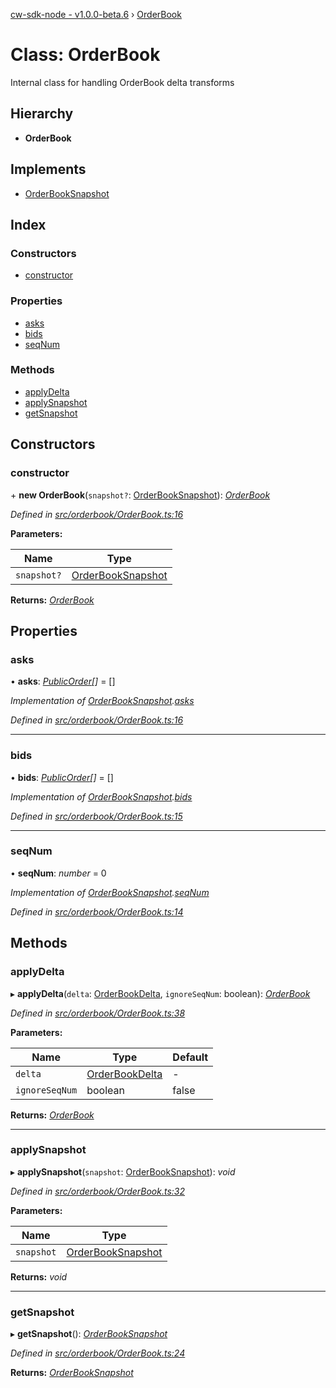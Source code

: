 [cw-sdk-node - v1.0.0-beta.6](../README.md) › [OrderBook](orderbook.md)

# Class: OrderBook

Internal class for handling OrderBook delta transforms

## Hierarchy

* **OrderBook**

## Implements

* [OrderBookSnapshot](../interfaces/orderbooksnapshot.md)

## Index

### Constructors

* [constructor](orderbook.md#constructor)

### Properties

* [asks](orderbook.md#asks)
* [bids](orderbook.md#bids)
* [seqNum](orderbook.md#seqnum)

### Methods

* [applyDelta](orderbook.md#applydelta)
* [applySnapshot](orderbook.md#applysnapshot)
* [getSnapshot](orderbook.md#getsnapshot)

## Constructors

###  constructor

\+ **new OrderBook**(`snapshot?`: [OrderBookSnapshot](../interfaces/orderbooksnapshot.md)): *[OrderBook](orderbook.md)*

*Defined in [src/orderbook/OrderBook.ts:16](https://github.com/cryptowatch/cw-sdk-node/blob/bf249b1/src/orderbook/OrderBook.ts#L16)*

**Parameters:**

Name | Type |
------ | ------ |
`snapshot?` | [OrderBookSnapshot](../interfaces/orderbooksnapshot.md) |

**Returns:** *[OrderBook](orderbook.md)*

## Properties

###  asks

• **asks**: *[PublicOrder](../interfaces/publicorder.md)[]* =  []

*Implementation of [OrderBookSnapshot](../interfaces/orderbooksnapshot.md).[asks](../interfaces/orderbooksnapshot.md#asks)*

*Defined in [src/orderbook/OrderBook.ts:16](https://github.com/cryptowatch/cw-sdk-node/blob/bf249b1/src/orderbook/OrderBook.ts#L16)*

___

###  bids

• **bids**: *[PublicOrder](../interfaces/publicorder.md)[]* =  []

*Implementation of [OrderBookSnapshot](../interfaces/orderbooksnapshot.md).[bids](../interfaces/orderbooksnapshot.md#bids)*

*Defined in [src/orderbook/OrderBook.ts:15](https://github.com/cryptowatch/cw-sdk-node/blob/bf249b1/src/orderbook/OrderBook.ts#L15)*

___

###  seqNum

• **seqNum**: *number* = 0

*Implementation of [OrderBookSnapshot](../interfaces/orderbooksnapshot.md).[seqNum](../interfaces/orderbooksnapshot.md#seqnum)*

*Defined in [src/orderbook/OrderBook.ts:14](https://github.com/cryptowatch/cw-sdk-node/blob/bf249b1/src/orderbook/OrderBook.ts#L14)*

## Methods

###  applyDelta

▸ **applyDelta**(`delta`: [OrderBookDelta](../interfaces/orderbookdelta.md), `ignoreSeqNum`: boolean): *[OrderBook](orderbook.md)*

*Defined in [src/orderbook/OrderBook.ts:38](https://github.com/cryptowatch/cw-sdk-node/blob/bf249b1/src/orderbook/OrderBook.ts#L38)*

**Parameters:**

Name | Type | Default |
------ | ------ | ------ |
`delta` | [OrderBookDelta](../interfaces/orderbookdelta.md) | - |
`ignoreSeqNum` | boolean | false |

**Returns:** *[OrderBook](orderbook.md)*

___

###  applySnapshot

▸ **applySnapshot**(`snapshot`: [OrderBookSnapshot](../interfaces/orderbooksnapshot.md)): *void*

*Defined in [src/orderbook/OrderBook.ts:32](https://github.com/cryptowatch/cw-sdk-node/blob/bf249b1/src/orderbook/OrderBook.ts#L32)*

**Parameters:**

Name | Type |
------ | ------ |
`snapshot` | [OrderBookSnapshot](../interfaces/orderbooksnapshot.md) |

**Returns:** *void*

___

###  getSnapshot

▸ **getSnapshot**(): *[OrderBookSnapshot](../interfaces/orderbooksnapshot.md)*

*Defined in [src/orderbook/OrderBook.ts:24](https://github.com/cryptowatch/cw-sdk-node/blob/bf249b1/src/orderbook/OrderBook.ts#L24)*

**Returns:** *[OrderBookSnapshot](../interfaces/orderbooksnapshot.md)*

